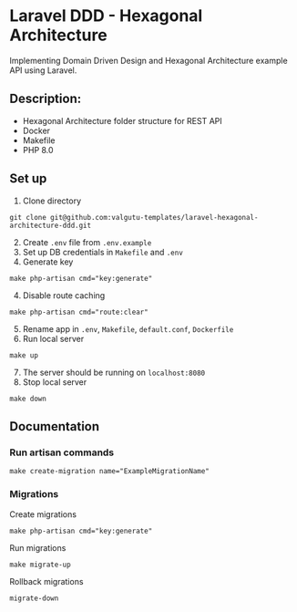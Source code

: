 # Laravel DDD - Hexagonal Architecture
Implementing Domain Driven Design and Hexagonal Architecture example API using Laravel.

## Description:
  - Hexagonal Architecture folder structure for REST API
  - Docker
  - Makefile
  - PHP 8.0
 
## Set up
1. Clone directory
```
git clone git@github.com:valgutu-templates/laravel-hexagonal-architecture-ddd.git
```
2. Create `.env` file from `.env.example`
3. Set up DB credentials in `Makefile` and `.env`
3. Generate key
```
make php-artisan cmd="key:generate"
```
4. Disable route caching
```
make php-artisan cmd="route:clear"
```
5. Rename app in `.env`, `Makefile`, `default.conf`, `Dockerfile`
6. Run local server
```
make up
```
7. The server should be running on `localhost:8080`
8. Stop local server
```
make down
```

## Documentation
### Run artisan commands
```
make create-migration name="ExampleMigrationName"
```

### Migrations
Create migrations
```
make php-artisan cmd="key:generate"
```

Run migrations
```
make migrate-up
```

Rollback migrations
```
migrate-down
```
